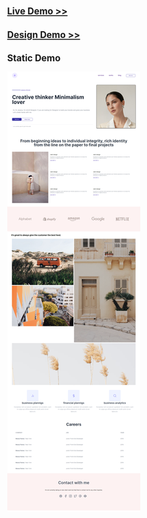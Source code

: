 [Live Demo >>](https://aishagondal.github.io/portfolios/sample-1/)
-------
[Design Demo >>](https://www.figma.com/file/Vo0SKhEcmhJuVFvtVzqU1O/Portfolio-design)
-------
## Static Demo
![](screenshot.png?raw=true)

